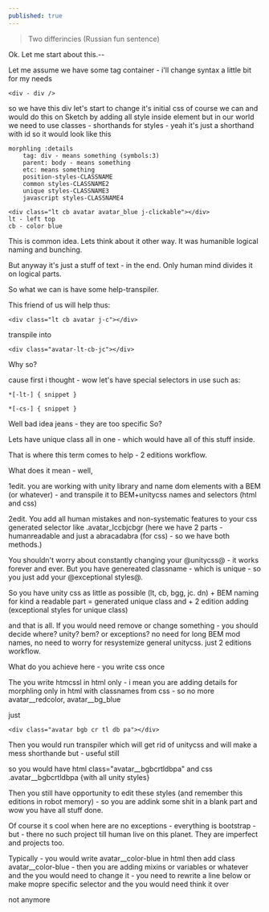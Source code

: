 ```yaml
---
published: true
---
```

> Two differincies (Russian fun sentence)

Ok. Let me start about this.--

Let me assume we have some tag container - i'll change syntax a little bit for my needs

`<div - div />`

so we have this div
let's start to change it's initial css
of course we can and would do this on Sketch by adding all style inside element 
but in our world we need to use classes - shorthands for styles - yeah it's just a shorthand with id
so
it would look like this
```
morphling :details
	tag: div - means something (symbols:3)
    parent: body - means something
    etc: means something
	position-styles-CLASSNAME
    common styles-CLASSNAME2
    unique styles-CLASSNAME3
    javascript styles-CLASSNAME4
```

```
<div class="lt cb avatar avatar_blue j-clickable"></div>
lt - left top
cb - color blue
```
    
This is common idea.
Lets think about it other way.
It was humanible logical naming and bunching.

But anyway it's just a stuff of text - in the end. Only human mind divides it on logical parts.

So what we can is have some help-transpiler.

This friend of us will help thus:

``<div class="lt cb avatar j-c"></div>``

transpile into

`<div class="avatar-lt-cb-jc"></div>`

Why so?

cause first i thought - wow let's have special selectors in use such as:
	
    *[-lt-] { snippet }
    
    *[-cs-] { snippet }
    
Well bad idea jeans - they are too specific
So?

Lets have unique class all in one - which would have all of this stuff inside.

That is where this term comes to help - 2 editions workflow.

What does it mean - well, 

1edit. you are working with unity library and name dom elements with a BEM (or whatever) - and transpile it to BEM+unitycss names and selectors (html and css)

2edit. You add all human mistakes and non-systematic features to your css generated selector like .avatar_lccbjcbgr (here we have 2 parts - humanreadable and just a abracadabra (for css) - so we have both methods.)

You shouldn't worry about constantly changing your @unitycss@ - it works forever and ever. But you have genereated classname - which is unique - so you just add your @exceptional styles@.

So you have
unity css as little as possible (lt, cb, bgg, jc. dn)
+
BEM naming for kind a readable part
= generated unique class 
and + 2 edition adding (exceptional styles for unique class)

and that is all.
If you would need remove or change something - you should decide where? unity? bem? or exceptions?
no need for long BEM mod names, no need to worry for resystemize general unitycss. just 2 editions workflow.

What do you achieve here - you write css once

The you write htmcssl in html only - i mean you are adding details for morphling only in html with classnames from css - so no more avatar__redcolor, avatar__bg_blue

just

`<div class="avatar bgb cr tl db pa"></div>`

Then you would run transpiler which will get rid of unitycss and will make a mess shorthande but - useful still

so you would have html class="avatar__bgbcrtldbpa" and css .avatar__bgbcrtldbpa {with all unity styles}

Then you still have opportunity to edit these styles (and remember this editions in robot memory) - 
so you are addink some shit in a blank part
and wow you have all stuff done. 

Of course it s cool when here are no exceptions - everything is bootstrap - but - there no such project till human live on this planet. They are imperfect and projects too.


Typically - you would write avatar__color-blue in html
then add class avatar__color-blue - then you are adding mixins or variables or whatever
and the you would need to change it - you need to rewrite a line below or make mopre specific selector and the you would need think it over

not anymore
